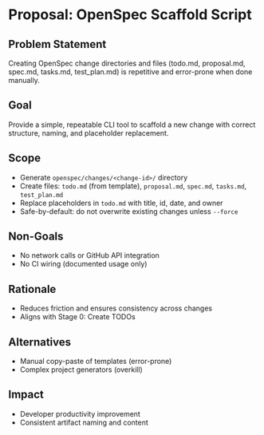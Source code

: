 # Proposal: OpenSpec Scaffold Script

## Problem Statement
Creating OpenSpec change directories and files (todo.md, proposal.md, spec.md, tasks.md, test_plan.md) is repetitive and error-prone when done manually.

## Goal
Provide a simple, repeatable CLI tool to scaffold a new change with correct structure, naming, and placeholder replacement.

## Scope
- Generate `openspec/changes/<change-id>/` directory
- Create files: `todo.md` (from template), `proposal.md`, `spec.md`, `tasks.md`, `test_plan.md`
- Replace placeholders in `todo.md` with title, id, date, and owner
- Safe-by-default: do not overwrite existing changes unless `--force`

## Non-Goals
- No network calls or GitHub API integration
- No CI wiring (documented usage only)

## Rationale
- Reduces friction and ensures consistency across changes
- Aligns with Stage 0: Create TODOs

## Alternatives
- Manual copy-paste of templates (error-prone)
- Complex project generators (overkill)

## Impact
- Developer productivity improvement
- Consistent artifact naming and content
